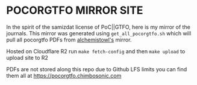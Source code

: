 # POCORGTFO MIRROR SITE
In the spirit of the samizdat license of PoC||GTFO, here is my mirror of the journals.
This mirror was generated using `get_all_pocorgtfo.sh` which will pull all pocorgtfo PDFs from [alchemistowl's](https://www.alchemistowl.org/pocorgtfo/) mirror.

Hosted on Cloudflare R2
run `make fetch-config` and then `make upload` to upload site to R2

PDFs are not stored along this repo due to Github LFS limits you can find them all at https://pocorgtfo.chimbosonic.com